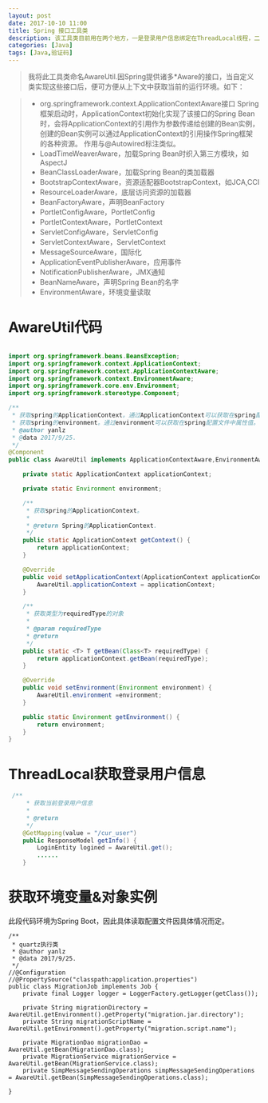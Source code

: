 ```yaml
---
layout: post
date: 2017-10-10 11:00
title: Spring 接口工具类
description: 该工具类目前用在两个地方，一是登录用户信息绑定在ThreadLocal线程，二是Spring容器与其他容器不兼容时，获取系统Bean实体或配置属性。通过这个工具类，让我更加钦佩Spring Framework的设计哲学，需踏踏实实地阅读源码。
categories: [Java]
tags: [Java,验证码]
---
```


> 我将此工具类命名AwareUtil.因Spring提供诸多*Aware的接口，当自定义类实现这些接口后，便可方便从上下文中获取当前的运行环境。如下：

> * org.springframework.context.ApplicationContextAware接口
Spring框架启动时，ApplicationContext初始化实现了该接口的Spring Bean时，会将ApplicationContext的引用作为参数传递给创建的Bean实例，创建的Bean实例可以通过ApplicationContext的引用操作Spring框架的各种资源。
作用与@Autowired标注类似。
> * LoadTimeWeaverAware，加载Spring Bean时织入第三方模块，如AspectJ
> * BeanClassLoaderAware，加载Spring Bean的类加载器
> * BootstrapContextAware，资源适配器BootstrapContext，如JCA,CCI
> * ResourceLoaderAware，底层访问资源的加载器
> * BeanFactoryAware，声明BeanFactory
> * PortletConfigAware，PortletConfig
> * PortletContextAware，PortletContext
> * ServletConfigAware，ServletConfig
> * ServletContextAware，ServletContext
> * MessageSourceAware，国际化
> * ApplicationEventPublisherAware，应用事件
> * NotificationPublisherAware，JMX通知
> * BeanNameAware，声明Spring Bean的名字
> * EnvironmentAware，环境变量读取 

# AwareUtil代码
```java

import org.springframework.beans.BeansException;
import org.springframework.context.ApplicationContext;
import org.springframework.context.ApplicationContextAware;
import org.springframework.context.EnvironmentAware;
import org.springframework.core.env.Environment;
import org.springframework.stereotype.Component;

/**
 * 获取spring的ApplicationContext。通过ApplicationContext可以获取在spring配置文件中配置的类。
 * 获取spring的environment。通过environment可以获取在spring配置文件中属性值。
 * @author yanlz
 * @data 2017/9/25.
 */
@Component
public class AwareUtil implements ApplicationContextAware,EnvironmentAware {

    private static ApplicationContext applicationContext;

    private static Environment environment;

    /**
     * 获取spring的ApplicationContext。
     *
     * @return Spring的ApplicationContext.
     */
    public static ApplicationContext getContext() {
        return applicationContext;
    }

    @Override
    public void setApplicationContext(ApplicationContext applicationContext) throws BeansException {
        AwareUtil.applicationContext = applicationContext;
    }

    /**
     * 获取类型为requiredType的对象
     *
     * @param requiredType
     * @return
     */
    public static <T> T getBean(Class<T> requiredType) {
        return applicationContext.getBean(requiredType);
    }

    @Override
    public void setEnvironment(Environment environment) {
        AwareUtil.environment =environment;
    }

    public static Environment getEnvironment() {
        return environment;
    }
}

```
# ThreadLocal获取登录用户信息
```java
 /**
     * 获取当前登录用户信息
     *
     * @return
     */
    @GetMapping(value = "/cur_user")
    public ResponseModel getInfo() {
        LoginEntity logined = AwareUtil.get();
        ......    
    }
```

# 获取环境变量&对象实例
此段代码环境为Spring Boot，因此具体读取配置文件因具体情况而定。
```
/**
 * quartz执行类
 * @author yanlz
 * @data 2017/9/25.
 */
//@Configuration
//@PropertySource("classpath:application.properties")
public class MigrationJob implements Job {
    private final Logger logger = LoggerFactory.getLogger(getClass());

    private String migrationDirectory = AwareUtil.getEnvironment().getProperty("migration.jar.directory");
    private String migrationScriptName = AwareUtil.getEnvironment().getProperty("migration.script.name");

    private MigrationDao migrationDao = AwareUtil.getBean(MigrationDao.class);
    private MigrationService migrationService = AwareUtil.getBean(MigrationService.class);
    private SimpMessageSendingOperations simpMessageSendingOperations = AwareUtil.getBean(SimpMessageSendingOperations.class);

}
```


